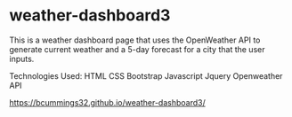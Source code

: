# weather-dashboard3

This is a weather dashboard page that uses the OpenWeather API to generate current weather and a 5-day forecast for 
a city that the user inputs.

Technologies Used:
HTML
CSS
Bootstrap
Javascript
Jquery
Openweather API

https://bcummings32.github.io/weather-dashboard3/
